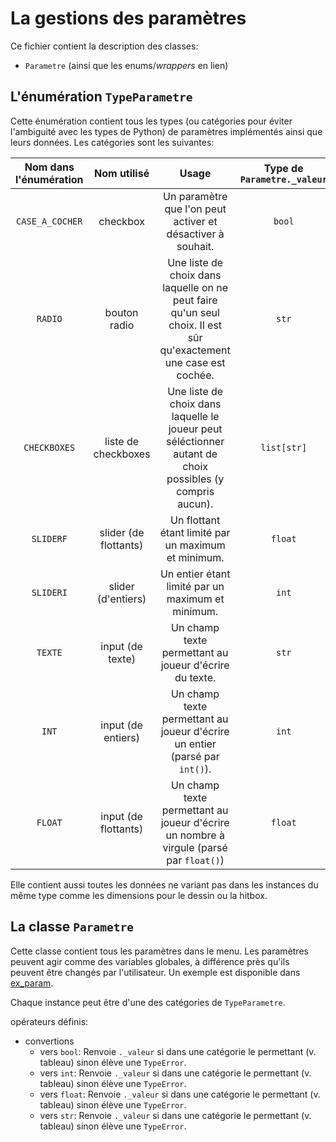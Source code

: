# La gestions des paramètres
Ce fichier contient la description des classes:
- `Parametre` (ainsi que les enums/_wrappers_ en lien)

## L'énumération `TypeParametre`
Cette énumération contient tous les types (ou catégories pour éviter l'ambiguité avec les types de Python) de paramètres implémentés ainsi que leurs données.
Les catégories sont les suivantes:
<!--Je n'ai jamais aimé les tableaux markdown car ils ne sont jamais alignés-->
| Nom dans l'énumération | Nom utilisé |                            Usage                                 | Type de `Parametre._valeur` | implémenté? |
|:----------------------:|:-----------:|:----------------------------------------------------------------:|:---------------------------:|:-----------:|
|     `CASE_A_COCHER`    |  checkbox   | Un paramètre que l'on peut activer et désactiver à souhait.      |             `bool`          |      ✅     |
|         `RADIO`        | bouton radio| Une liste de choix dans laquelle on ne peut faire qu'un seul choix. Il est sûr qu'exactement une case est cochée.   |     `str`   |      ❌      |
|      `CHECKBOXES`      | liste de checkboxes   | Une liste de choix dans laquelle le joueur peut séléctionner autant de choix possibles (y compris aucun). | `list[str]` |      ❌      |
|       `SLIDERF`        | slider (de flottants) | Un flottant étant limité par un maximum et minimum.    |             `float`         |      ❌      |
|       `SLIDERI`        | slider (d'entiers)    | Un entier étant limité par un maximum et minimum.      |              `int`          |      ❌      |
|        `TEXTE`         |  input (de texte)     | Un champ texte permettant au joueur d'écrire du texte. |              `str`          |      ❌      |
|         `INT`          |  input (de entiers)   | Un champ texte permettant au joueur d'écrire un entier (parsé par `int()`). | `int`  |      ❌      |
|        `FLOAT`         | input (de flottants)  | Un champ texte permettant au joueur d'écrire un nombre à virgule (parsé par `float()`)                    |   `float`   |      ❌      |

Elle contient aussi toutes les données ne variant pas dans les instances du même type comme les dimensions pour le dessin ou la hitbox.

## La classe `Parametre`
Cette classe contient tous les paramètres dans le menu. Les paramètres peuvent agir comme des variables globales, à différence près qu'ils peuvent être changés par l'utilisateur. Un exemple est disponible dans [ex_param](../exemples/ex_param.py).

Chaque instance peut être d'une des catégories de `TypeParametre`.

opérateurs définis:
- convertions
	+ vers `bool`:  Renvoie `._valeur` si dans une catégorie le permettant (v. tableau) sinon élève une `TypeError`.
	+ vers `int`:   Renvoie `._valeur` si dans une catégorie le permettant (v. tableau) sinon élève une `TypeError`.
	+ vers `float`: Renvoie `._valeur` si dans une catégorie le permettant (v. tableau) sinon élève une `TypeError`.
	+ vers `str`:   Renvoie `._valeur` si dans une catégorie le permettant (v. tableau) sinon élève une `TypeError`.

